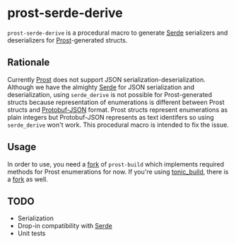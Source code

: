 # prost-serde-derive

`prost-serde-derive` is a procedural macro to generate [Serde] serializers and deserializers for [Prost]-generated structs.

## Rationale

Currently [Prost] does not support JSON serialization-deserialization. Although we have the almighty [Serde] for JSON serialization and deserialization, using `serde_derive` is not possible for Prost-generated structs because representation of enumerations is different between Prost structs and [Protobuf-JSON](https://developers.google.com/protocol-buffers/docs/reference/java/com/google/protobuf/util/JsonFormat) format. Prost structs represent enumerations as plain integers but Protobuf-JSON represents as text identifers so using `serde_derive` won't work. This procedural macro is intended to fix the issue.

## Usage

In order to use, you need a [fork](https://github.com/segfault87/prost/tree/create-enum-from-str-name) of `prost-build` which implements required methods for Prost enumerations for now. If you're using [tonic_build](https://github.com/hyperium/tonic), there is a [fork](https://github.com/segfault87/tonic/tree/create-enum-from-str-name) as well.

## TODO

* Serialization
* Drop-in compatibility with [Serde](https://serde.rs)
* Unit tests

[Serde]: https://serde.rs
[Prost]: https://github.com/tokio-rs/prost
